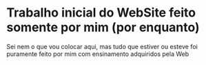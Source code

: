 # Trabalho inicial do WebSite feito somente por mim (por enquanto)

Sei nem o que vou colocar aqui, mas tudo que estiver ou esteve foi puramente feito por mim com ensinamento adquiridos pela Web